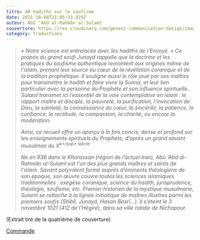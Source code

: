 ```yaml
---
titre: 40 hadiths sur le soufisme
date: 2021-10-08T21:05:33.929Z
auteur: Abû ‘Abd al-Rahmân al-Sulamî
couverture: https://res.cloudinary.com/genesi-communication-design/image/upload/v1633727024/40_hadiths_sur_le_soufisme_hap8qc.png
category: Traductions
---
```

> «&nbsp;*Notre science est entrelacée avec les hadiths de l’Envoyé.*&nbsp;*» Ce propos du grand soufi Junayd rappelle que la doctrine et les pratiques du soufisme authentique remontent aux origines même de l’islam, prenant leur source au cœur de la révélation coranique et de la tradition prophétique. Il souligne aussi le rôle joué par ses maîtres pour transmettre le hadith et faire vivre la Sunna, et leur lien particulier avec la personne du Prophète et son influence spirituelle. Sulamî transmet ici l’essentiel de la voie contemplative en islam*&nbsp;*: le rapport maître et disciple, la pauvreté, la purification, l’invocation de Dieu, la sainteté, la connaissance du cœur, la sincérité, la patience, la confiance, la rectitude, la compassion, la charité, ou encore la modération.*
>
> *Ainsi, ce recueil offre un aperçu à la fois concis, dense et profond sur les enseignements spirituels du Prophète, d’après un grand savant musulman du X<sup>e>/sup> siècle.*
>
> *Né en 936 dans le Khorassan (région de l’actuel Iran), Abû ‘Abd al-Rahmân al-Sulamî est l’un des plus grands maîtres et saints de l’islam. Savant polyvalent formé auprès d’éminents théologiens de son époque, son œuvre couvre toutes les sciences islamiques traditionnelles&nbsp;: exégèse coranique, science du hadith, jurisprudence, théologie, soufisme, etc. Premier historien de la mystique musulmane, Sulamî se rattache à la lignée initiatique de maîtres illustres parmi les premiers soufis (Shiblî, Junayd, Hasan Basrî...). Il s’éteint le 3 novembre 1021 (412 de l’Hégire), dans sa ville natale de Nichapour.*

(Extrait tiré de la quatrième de couverture)

[Commande](https://librairiedelorient.fr/fr/livres/a-paraitre/les-quarante-hadiths-sur-le-soufisme.html)